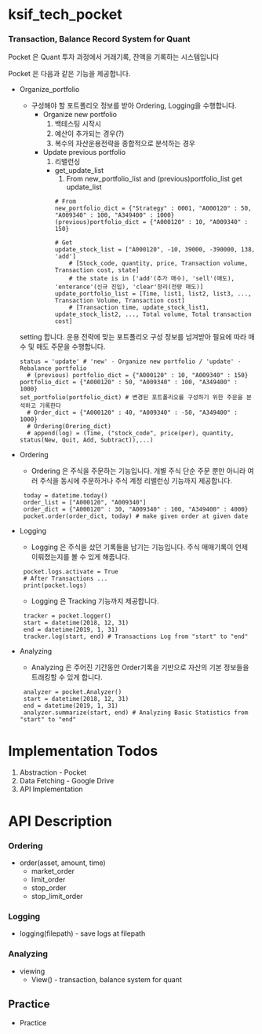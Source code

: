 # ksif_tech_pocket

### Transaction, Balance Record System for Quant

Pocket 은 Quant 투자 과정에서 거래기록, 잔액을 기록하는 시스템입니다

Pocket 은 다음과 같은 기능을 제공합니다.
* Organize_portfolio
  * 구성해야 할 포트폴리오 정보를 받아 Ordering, Logging을 수행합니다.
    * Organize new portfolio
        1. 백테스팅 시작시
        2. 예산이 추가되는 경우(?)
        3. 복수의 자산운용전략을 종합적으로 분석하는 경우 
    * Update previous portfolio
        1. 리밸런싱
        * get_update_list 
            1. From new_portfolio_list and (previous)portfolio_list get update_list
            ```
            # From
            new_portfolio_dict = {"Strategy" : 0001, "A000120" : 50, "A009340" : 100, "A349400" : 1000}
            (previous)portfolio_dict = {"A000120" : 10, "A009340" : 150}
            
            # Get
            update_stock_list = ["A000120", -10, 39000, -390000, 138, 'add'] 
                # [Stock_code, quantity, price, Transaction volume, Transaction cost, state]
                # the state is in ['add'(추가 매수), 'sell'(매도), 'enterance'(신규 진입), 'clear'정리(전량 매도)]
            update_portfolio_list = [Time, list1, list2, list3, ..., Transaction Volume, Transaction cost]
                # [Transaction time, update_stock_list1, update_stock_list2, ..., Total volume, Total transaction cost]
            ```
     
       
  
  setting 합니다. 운용 전략에 맞는 포트폴리오 구성 정보를 넘겨받아 필요에 따라 매수 및 매도 주문을 수행합니다.
  ```
  status = 'update' # 'new' - Organize new portfolio / 'update' - Rebalance portfolio
    # (previous) portfolio_dict = {"A000120" : 10, "A009340" : 150}
  portfolio_dict = {"A000120" : 50, "A009340" : 100, "A349400" : 1000}
  set_portfolio(portfolio_dict) # 변경된 포트폴리오를 구성하기 위한 주문을 분석하고 기록한다
    # Order_dict = {"A000120" : 40, "A009340" : -50, "A349400" : 1000}
    # Ordering(Orering_dict)
    # append(log) = (Time, ("stock_code", price(per), quantity, status(New, Quit, Add, Subtract)),...)
  ```
* Ordering 
  * Ordering 은 주식을 주문하는 기능입니다. 개별 주식 단순 주문 뿐만 아니라 여러 주식을 동시에 주문하거나 주식 계정 리밸런싱 기능까지 제공합니다.
  ```
   today = datetime.today()
   order_list = ["A000120", "A009340"]
   order_dict = {"A000120" : 30, "A009340" : 100, "A349400" : 4000}
   pocket.order(order_dict, today) # make given order at given date
  ```
* Logging
  * Logging 은 주식을 샀던 기록들을 남기는 기능입니다. 주식 매매기록이 언제 이뤄졌는지를 볼 수 있게 해줍니다.
  ```
   pocket.logs.activate = True
   # After Transactions ...
   print(pocket.logs)
  ```
  * Logging 은 Tracking 기능까지 제공합니다.
  ```
   tracker = pocket.logger()
   start = datetime(2018, 12, 31)
   end = datetime(2019, 1, 31)
   tracker.log(start, end) # Transactions Log from "start" to "end"
  ``` 
* Analyzing
  * Analyzing 은 주어진 기간동안 Order기록을 기반으로 자산의 기본 정보들을 트래킹할 수 있게 합니다.
  ```
   analyzer = pocket.Analyzer()
   start = datetime(2018, 12, 31)
   end = datetime(2019, 1, 31)
   analyzer.summarize(start, end) # Analyzing Basic Statistics from "start" to "end"
  ```


# Implementation Todos

1. Abstraction - Pocket
2. Data Fetching - Google Drive
3. API Implementation


# API Description

### Ordering

* order(asset, amount, time)
  * market_order
  * limit_order
  * stop_order
  * stop_limit_order
  
### Logging

* logging(filepath) - save logs at filepath

### Analyzing

* viewing 
  * View() - transaction, balance system for quant
  
  
## Practice
* Practice


